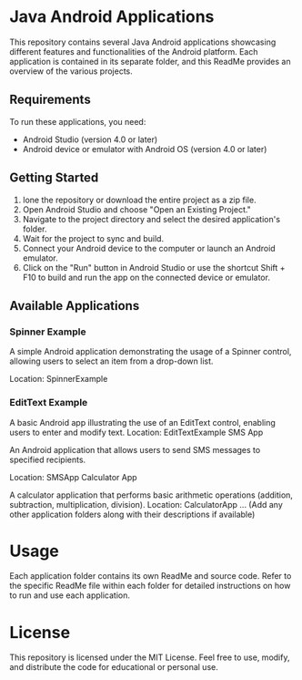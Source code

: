 <h1>Java Android Applications</h1>

This repository contains several Java Android applications showcasing different features and functionalities of the Android platform. Each application is contained in its separate folder, and this ReadMe provides an overview of the various projects.

<h2>Requirements</h2>

To run these applications, you need:
<ul>
<li>Android Studio (version 4.0 or later)</li>
  
<li>Android device or emulator with Android OS (version 4.0 or later)</li>
</ul>

<h2>Getting Started</h2>
<ol>
<li>lone the repository or download the entire project as a zip file.</li>

<li>Open Android Studio and choose "Open an Existing Project."</li>

<li>Navigate to the project directory and select the desired application's folder.</li>

<li>Wait for the project to sync and build.</li>

<li>Connect your Android device to the computer or launch an Android emulator.</li>

<li>Click on the "Run" button in Android Studio or use the shortcut Shift + F10 to build and run the app on the connected device or emulator.</li>
</ol>

<h2>Available Applications</h2>
<h3>Spinner Example</h3>

A simple Android application demonstrating the usage of a Spinner control, allowing users to select an item from a drop-down list.

Location: SpinnerExample

<h3>EditText Example</h3>

A basic Android app illustrating the use of an EditText control, enabling users to enter and modify text.
Location: EditTextExample
SMS App

An Android application that allows users to send SMS messages to specified recipients.

Location: SMSApp
Calculator App

A calculator application that performs basic arithmetic operations (addition, subtraction, multiplication, division).
Location: CalculatorApp
... (Add any other application folders along with their descriptions if available)

<h1>Usage</h1>
Each application folder contains its own ReadMe and source code. Refer to the specific ReadMe file within each folder for detailed instructions on how to run and use each application.

<h1>License</h1>
This repository is licensed under the MIT License. Feel free to use, modify, and distribute the code for educational or personal use.
